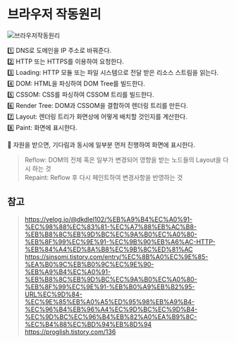 # 브라우저 작동원리

![브라우저작동원리](https://media.vlpt.us/images/dkdlel102/post/55a0ebc4-9446-4eb7-8b66-b512dfd313e8/image.png)

1️⃣ DNS로 도메인을 IP 주소로 바꿔준다.  
2️⃣ HTTP 또는 HTTPS를 이용하여 요청한다.  
3️⃣ Loading: HTTP 모듈 또는 파일 시스템으로 전달 받은 리소스 스트림을 읽는다.  
4️⃣ DOM: HTML을 파싱하여 DOM Tree를 빌드한다.  
5️⃣ CSSOM: CSS를 파싱하여 CSSOM 트리를 빌드한다.  
6️⃣ Render Tree: DOM과 CSSOM을 결합하여 렌더링 트리를 만든다.  
7️⃣ Layout: 렌더링 트리가 화면상에 어떻게 배치할 것인지를 계산한다.  
8️⃣ Paint: 화면에 표시한다.

📌 자원을 받으면, 기다림과 동시에 일부분 먼저 진행하여 화면에 표시한다.

> Reflow: DOM의 전체 혹은 일부가 변경되어 영향을 받는 노드들의 Layout을 다시 하는 것  
> Repaint: Reflow 후 다시 페인트하여 변경사항을 반영하는 것

## 참고

> https://velog.io/@dkdlel102/%EB%A9%B4%EC%A0%91-%EC%98%88%EC%83%81-%EC%A7%88%EB%AC%B8-%EB%B8%8C%EB%9D%BC%EC%9A%B0%EC%A0%80-%EB%8F%99%EC%9E%91-%EC%9B%90%EB%A6%AC-HTTP-%EB%84%A4%ED%8A%B8%EC%9B%8C%ED%81%AC  
> https://sinsomi.tistory.com/entry/%EC%8B%A0%EC%9E%85-%EA%B0%9C%EB%B0%9C%EC%9E%90-%EB%A9%B4%EC%A0%91-%EB%B8%8C%EB%9D%BC%EC%9A%B0%EC%A0%80-%EB%8F%99%EC%9E%91-%EB%B0%A9%EB%B2%95-URL%EC%9D%84-%EC%9E%85%EB%A0%A5%ED%95%98%EB%A9%B4-%EC%96%B4%EB%96%A4%EC%9D%BC%EC%9D%B4-%EC%9D%BC%EC%96%B4%EB%82%A0%EA%B9%8C-%EC%B4%88%EC%BD%94%EB%8D%94  
> https://proglish.tistory.com/136
